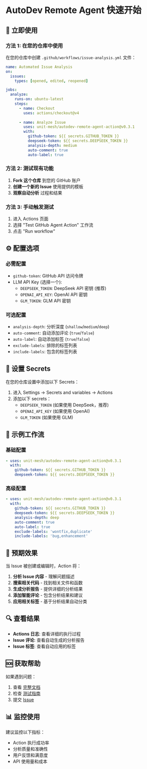 # AutoDev Remote Agent 快速开始

## 🚀 立即使用

### 方法 1: 在您的仓库中使用

在您的仓库中创建 `.github/workflows/issue-analysis.yml` 文件：

```yaml
name: Automated Issue Analysis
on:
  issues:
    types: [opened, edited, reopened]

jobs:
  analyze:
    runs-on: ubuntu-latest
    steps:
      - name: Checkout
        uses: actions/checkout@v4
      
      - name: Analyze Issue
        uses: unit-mesh/autodev-remote-agent-action@v0.3.1
        with:
          github-token: ${{ secrets.GITHUB_TOKEN }}
          deepseek-token: ${{ secrets.DEEPSEEK_TOKEN }}
          analysis-depth: medium
          auto-comment: true
          auto-label: true
```

### 方法 2: 测试现有功能

1. **Fork 这个仓库** 到您的 GitHub 账户
2. **创建一个新的 Issue** 使用提供的模板
3. **观察自动分析** 过程和结果

### 方法 3: 手动触发测试

1. 进入 Actions 页面
2. 选择 "Test GitHub Agent Action" 工作流
3. 点击 "Run workflow"

## ⚙️ 配置选项

### 必需配置

- `github-token`: GitHub API 访问令牌
- LLM API Key (选择一个):
  - `DEEPSEEK_TOKEN`: DeepSeek API 密钥 (推荐)
  - `OPENAI_API_KEY`: OpenAI API 密钥
  - `GLM_TOKEN`: GLM API 密钥

### 可选配置

- `analysis-depth`: 分析深度 (`shallow`/`medium`/`deep`)
- `auto-comment`: 自动添加评论 (`true`/`false`)
- `auto-label`: 自动添加标签 (`true`/`false`)
- `exclude-labels`: 排除的标签列表
- `include-labels`: 包含的标签列表

## 🔑 设置 Secrets

在您的仓库设置中添加以下 Secrets：

1. 进入 Settings → Secrets and variables → Actions
2. 添加以下 secrets：
   - `DEEPSEEK_TOKEN` (如果使用 DeepSeek，推荐)
   - `OPENAI_API_KEY` (如果使用 OpenAI)
   - `GLM_TOKEN` (如果使用 GLM)

## 📝 示例工作流

### 基础配置
```yaml
- uses: unit-mesh/autodev-remote-agent-action@v0.3.1
  with:
    github-token: ${{ secrets.GITHUB_TOKEN }}
    deepseek-token: ${{ secrets.DEEPSEEK_TOKEN }}
```

### 高级配置
```yaml
- uses: unit-mesh/autodev-remote-agent-action@v0.3.1
  with:
    github-token: ${{ secrets.GITHUB_TOKEN }}
    deepseek-token: ${{ secrets.DEEPSEEK_TOKEN }}
    analysis-depth: deep
    auto-comment: true
    auto-label: true
    exclude-labels: 'wontfix,duplicate'
    include-labels: 'bug,enhancement'
```

## 🎯 预期效果

当 Issue 被创建或编辑时，Action 将：

1. **分析 Issue 内容** - 理解问题描述
2. **搜索相关代码** - 找到相关文件和函数
3. **生成分析报告** - 提供详细的分析结果
4. **添加智能评论** - 包含分析结果和建议
5. **应用相关标签** - 基于分析结果自动分类

## 🔍 查看结果

- **Actions 日志**: 查看详细的执行过程
- **Issue 评论**: 查看自动生成的分析报告
- **Issue 标签**: 查看自动应用的标签

## 🆘 获取帮助

如果遇到问题：

1. 查看 [完整文档](README.md)
2. 检查 [测试指南](TESTING.md)
3. 提交 [Issue](https://github.com/unit-mesh/autodev-remote-agent-action/issues)

## 📊 监控使用

建议监控以下指标：

- Action 执行成功率
- 分析质量和准确性
- 用户反馈和满意度
- API 使用量和成本
